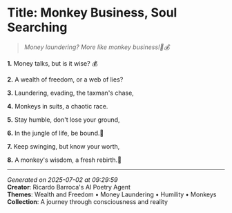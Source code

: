 # Title: Monkey Business, Soul Searching

> *Money laundering? More like monkey business!🙈💰*

**1.** Money talks, but is it wise? 💰


**2.** A wealth of freedom, or a web of lies?


**3.** Laundering, evading, the taxman's chase,


**4.** Monkeys in suits, a chaotic race.


**5.** Stay humble, don't lose your ground,


**6.** In the jungle of life, be bound.🙏


**7.** Keep swinging, but know your worth,


**8.** A monkey's wisdom, a fresh rebirth.🐒



---

*Generated on 2025-07-02 at 09:29:59*  
**Creator**: Ricardo Barroca's AI Poetry Agent  
**Themes**: Wealth and Freedom • Money Laundering • Humility • Monkeys  
**Collection**: A journey through consciousness and reality